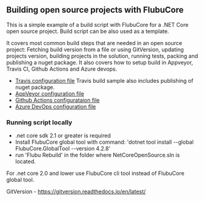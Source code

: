 ## Building open source projects with FlubuCore

This is a simple example of a build script with FlubuCore for a .NET Core open source project. Build script can be also used as a template.

It covers most common build steps that are needed in an open source project: Fetching build version from a file or using GitVersion, updating projects version,  building projects in the solution, running tests, packing and publishing a nuget package. It also covers how to setup build in Appveyor, Travis CI, Github Actions and Azure devops. 

- [Travis configuration file](https://github.com/dotnetcore/FlubuCore.Examples/blob/master/.travis.yml) Travis build sample also includes publishing of nuget package. 
- [AppVeyor configuration file](https://github.com/dotnetcore/FlubuCore.Examples/blob/master/appveyor.yml)
- [Github Actions configurataion file](https://github.com/dotnetcore/FlubuCore.Examples/blob/master/.github/workflows/build.yml)
- [Azure DevOps configuration file](https://github.com/dotnetcore/FlubuCore.Examples/blob/master/azure-pipelines.yml)

### Running script locally

- .net core sdk 2.1 or greater is required
- Install FlubuCore global tool with command: 'dotnet tool install --global FlubuCore.GlobalTool --version 4.2.8'
- run 'Flubu Rebuild' in the folder where NetCoreOpenSource.sln is located.

For .net core 2.0 and lower use FlubuCore cli tool instead of FlubuCore global tool.

GitVersion - https://gitversion.readthedocs.io/en/latest/
